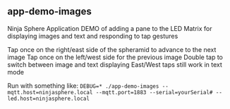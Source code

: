 ## app-demo-images
Ninja Sphere Application DEMO of adding a pane to the LED Matrix for displaying images and text and responding to tap gestures

Tap once on the right/east side of the spheramid to advance to the next image
Tap once on the left/west side for the previous image
Double tap to switch between image and text displaying
East/West taps still work in text mode

Run with something like:
`DEBUG=* ./app-demo-images --mqtt.host=ninjasphere.local --mqtt.port=1883 --serial=yourSerial# --led.host=ninjasphere.local`
